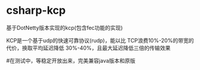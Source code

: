 # csharp-kcp

基于DotNetty版本实现的kcp(包含fec功能的实现)

KCP是一个基于udp的快速可靠协议(rudp)，能以比 TCP浪费10%-20%的带宽的代价，换取平均延迟降低 30%-40%，且最大延迟降低三倍的传输效果

#在测试中，等稳定开放出来，完美兼容java版本和原版

